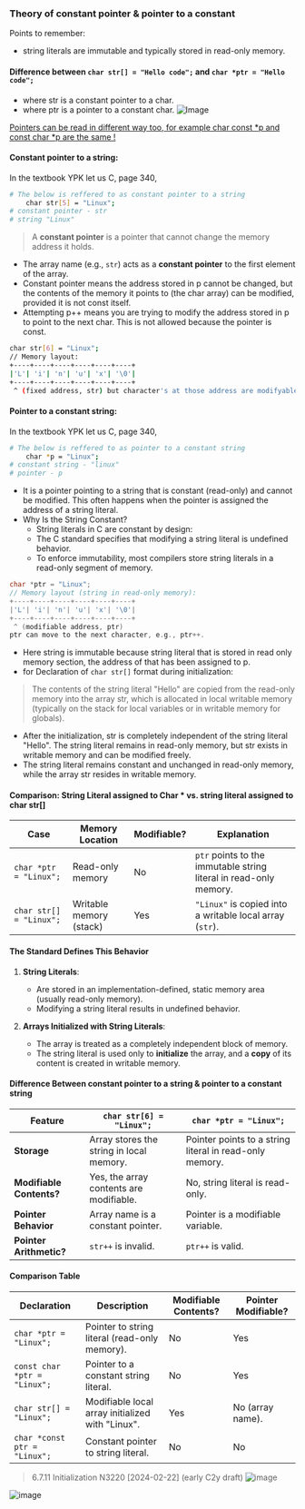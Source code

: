 ### Theory of constant pointer & pointer to a constant

Points to remember:
- string literals are immutable and typically stored in read-only memory.

#### Difference between `char str[] = "Hello code";` and `char *ptr = "Hello code";`
- where str is a constant pointer to a char.
- where ptr is a pointer to a constant char.
![Image](https://github.com/user-attachments/assets/fc44f3a0-551a-4a66-b146-c42150b9d7a9)

[Pointers can be read in different way too, for example char const *p and const char *p are the same !](https://github.com/M0hanrajp/c-programming/blob/3659579d1c2d3c058f71432087722554b3259d5d/programming_concepts/strings/two_dimensional_strings/constant_pointers_%26_Pointer_to_constant.c#L28)

#### Constant pointer to a string:

In the textbook YPK let us C, page 340,
```bash
# The below is reffered to as constant pointer to a string
    char str[5] = "Linux";
# constant pointer - str
# string "Linux"
```
>A **constant pointer** is a pointer that cannot change the memory address it holds.
- The array name (e.g., `str`) acts as a **constant pointer** to the first element of the array.
- Constant pointer means the address stored in p cannot be changed, but the contents of the memory it points to (the char array) can be modified, provided it is not const itself.
- Attempting p++ means you are trying to modify the address stored in p to point to the next char. This is not allowed because the pointer is const.

```bash
char str[6] = "Linux";
// Memory layout:
+----+----+----+----+----+----+
|'L'| 'i'| 'n'| 'u'| 'x'| '\0'|
+----+----+----+----+----+----+
 ^ (fixed address, str) but character's at those address are modifyable.
```
#### Pointer to a constant string:

In the textbook YPK let us C, page 340,
```bash
# The below is reffered to as pointer to a constant string
    char *p = "Linux";
# constant string - "linux"
# pointer - p
```
- It is a pointer pointing to a string that is constant (read-only) and cannot be modified. This often happens when the pointer is assigned the address of a string literal.
- Why Is the String Constant?
   - String literals in C are constant by design:
   - The C standard specifies that modifying a string literal is undefined behavior.
   - To enforce immutability, most compilers store string literals in a read-only segment of memory.
```c
char *ptr = "Linux";
// Memory layout (string in read-only memory):
+----+----+----+----+----+----+
|'L'| 'i'| 'n'| 'u'| 'x'| '\0'|
+----+----+----+----+----+----+
 ^ (modifiable address, ptr)
ptr can move to the next character, e.g., ptr++.
```
- Here string is immutable because string literal that is stored in read only memory section, the address of that has been assigned to p.
- for Declaration of `char str[]` format during initialization:
>The contents of the string literal "Hello" are copied from the read-only memory into the array str, which is allocated in local writable memory (typically on the stack for local variables or in writable memory for globals).
- After the initialization, str is completely independent of the string literal "Hello". The string literal remains in read-only memory, but str exists in writable memory and can be modified freely.
- The string literal remains constant and unchanged in read-only memory, while the array str resides in writable memory.

#### Comparison: String Literal assigned to Char * vs. string literal assigned to char str[] 

| Case                              | Memory Location        | Modifiable? | Explanation                                                                 |
|-----------------------------------|------------------------|-------------|-----------------------------------------------------------------------------|
| `char *ptr = "Linux";`            | Read-only memory       | No          | `ptr` points to the immutable string literal in read-only memory.          |
| `char str[] = "Linux";`           | Writable memory (stack)| Yes         | `"Linux"` is copied into a writable local array (`str`).                   |

#### The Standard Defines This Behavior

1. **String Literals**:
   - Are stored in an implementation-defined, static memory area (usually read-only memory).
   - Modifying a string literal results in undefined behavior.

2. **Arrays Initialized with String Literals**:
   - The array is treated as a completely independent block of memory.
   - The string literal is used only to **initialize** the array, and a **copy** of its content is created in writable memory.

#### Difference Between constant pointer to a string & pointer to a constant string

| Feature                     | `char str[6] = "Linux";`            | `char *ptr = "Linux";`                |
|-----------------------------|-------------------------------------|---------------------------------------|
| **Storage**                 | Array stores the string in local memory. | Pointer points to a string literal in read-only memory. |
| **Modifiable Contents?**    | Yes, the array contents are modifiable. | No, string literal is read-only.      |
| **Pointer Behavior**        | Array name is a constant pointer.   | Pointer is a modifiable variable.     |
| **Pointer Arithmetic?**     | `str++` is invalid.                 | `ptr++` is valid.                     |

#### Comparison Table

| Declaration                      | Description                                       | Modifiable Contents? | Pointer Modifiable? |
|----------------------------------|---------------------------------------------------|-----------------------|----------------------|
| `char *ptr = "Linux";`           | Pointer to string literal (read-only memory).     | No                    | Yes                  |
| `const char *ptr = "Linux";`     | Pointer to a constant string literal.             | No                    | Yes                  |
| `char str[] = "Linux";`          | Modifiable local array initialized with "Linux".  | Yes                   | No (array name).     |
| `char *const ptr = "Linux";`     | Constant pointer to string literal.               | No                    | No                  |

>6.7.11 Initialization N3220 [2024-02-22] (early C2y draft)
![image](https://github.com/user-attachments/assets/fae28d16-1335-421e-8410-2df0692adada)

![image](https://github.com/user-attachments/assets/a46d3a96-de8e-40d1-a328-b2ff4b838222)
